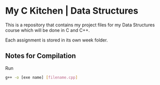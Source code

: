 # My C Kitchen | Data Structures
This is a repository that contains my project files for my Data Structures course which will be done in C and C++.

Each assignment is stored in its own week folder.

## Notes for Compilation
Run

```sh
g++ -o [exe name] [filename.cpp]
```
